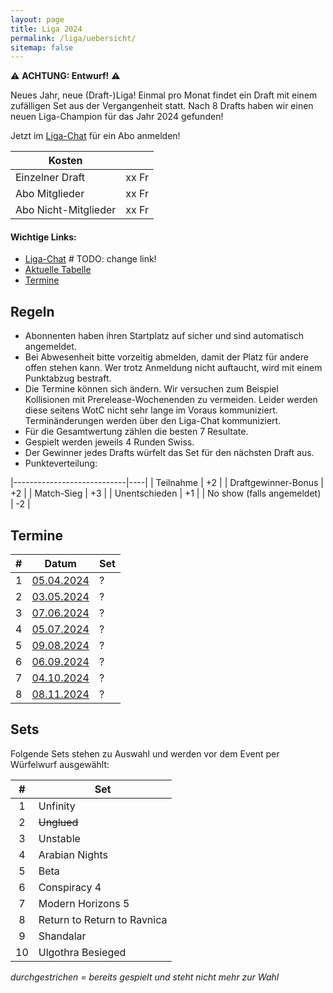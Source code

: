 ```yaml
---
layout: page
title: Liga 2024
permalink: /liga/uebersicht/
sitemap: false
---
```


⚠️ **ACHTUNG: Entwurf!** ⚠️

Neues Jahr, neue (Draft-)Liga! Einmal pro Monat findet ein Draft mit einem zufälligen Set aus der Vergangenheit statt.
Nach 8 Drafts haben wir einen neuen Liga-Champion für das Jahr 2024 gefunden!


Jetzt im [Liga-Chat](https://chat.whatsapp.com/HQ7IINFrZB63esDNRqsIUw) für ein Abo anmelden!

| Kosten               ||
|----------------------|-------|
| Einzelner Draft      | xx Fr |
| Abo Mitglieder       | xx Fr |
| Abo Nicht-Mitglieder | xx Fr |

#### Wichtige Links:
- [Liga-Chat](https://chat.whatsapp.com/HQ7IINFrZB63esDNRqsIUw) # TODO: change link!
- [Aktuelle Tabelle](/liga/tabelle)
- [Termine](#termine)

## Regeln
- Abonnenten haben ihren Startplatz auf sicher und sind automatisch angemeldet.
- Bei Abwesenheit bitte vorzeitig abmelden, damit der Platz für andere offen stehen kann. Wer trotz Anmeldung nicht auftaucht, wird mit einem Punktabzug bestraft.
- Die Termine können sich ändern. Wir versuchen zum Beispiel Kollisionen mit Prerelease-Wochenenden zu vermeiden. Leider werden diese seitens WotC nicht sehr lange im Voraus kommuniziert. Terminänderungen werden über den Liga-Chat kommuniziert.
- Für die Gesamtwertung zählen die besten 7 Resultate.
- Gespielt werden jeweils 4 Runden Swiss.
- Der Gewinner jedes Drafts würfelt das Set für den nächsten Draft aus.
- Punkteverteilung:

|----------------------------|----|
| Teilnahme                  | +2 |
| Draftgewinner-Bonus        | +2 |
| Match-Sieg                 | +3 |
| Unentschieden              | +1 |
| No show (falls angemeldet) | -2 |


## Termine

| # | Datum                                 | Set |
|:-:|---------------------------------------|-----|
| 1 | [05.04.2024](/event/2024-04-05-draft) | ?   |
| 2 | [03.05.2024](/event/2024-05-03-draft) | ?   |
| 3 | [07.06.2024](/event/2024-06-07-draft) | ?   |
| 4 | [05.07.2024](/event/2024-07-05-draft) | ?   |
| 5 | [09.08.2024](/event/2024-08-09-draft) | ?   |
| 6 | [06.09.2024](/event/2024-09-06-draft) | ?   |
| 7 | [04.10.2024](/event/2024-10-04-draft) | ?   |
| 8 | [08.11.2024](/event/2024-11-08-draft) | ?   |


## Sets
Folgende Sets stehen zu Auswahl und werden vor dem Event per Würfelwurf ausgewählt:

| #  | Set                         |
|:--:|-----------------------------|
| 1  | Unfinity                    |
| 2  | ~~Unglued~~                 |
| 3  | Unstable                    |
| 4  | Arabian Nights              |
| 5  | Beta                        |
| 6  | Conspiracy 4                |
| 7  | Modern Horizons 5           |
| 8  | Return to Return to Ravnica |
| 9  | Shandalar                   |
| 10 | Ulgothra Besieged           |

_durchgestrichen = bereits gespielt und steht nicht mehr zur Wahl_